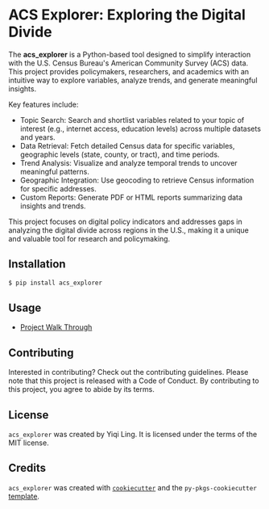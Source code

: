 # ACS Explorer: Exploring the Digital Divide

The **acs_explorer** is a Python-based tool designed to simplify interaction with the U.S. Census Bureau's American Community Survey (ACS) data. This project provides policymakers, researchers, and academics with an intuitive way to explore variables, analyze trends, and generate meaningful insights.

Key features include:

- Topic Search: Search and shortlist variables related to your topic of interest (e.g., internet access, education levels) across multiple datasets and years.
- Data Retrieval: Fetch detailed Census data for specific variables, geographic levels (state, county, or tract), and time periods.
- Trend Analysis: Visualize and analyze temporal trends to uncover meaningful patterns.
- Geographic Integration: Use geocoding to retrieve Census information for specific addresses.
- Custom Reports: Generate PDF or HTML reports summarizing data insights and trends.

This project focuses on digital policy indicators and addresses gaps in analyzing the digital divide across regions in the U.S., making it a unique and valuable tool for research and policymaking.

## Installation

```bash
$ pip install acs_explorer
```

## Usage

- [Project Walk Through](https://github.com/77889itsme/acs-explorer/blob/main/Project_Walkthrouh.ipynb)

## Contributing

Interested in contributing? Check out the contributing guidelines. Please note that this project is released with a Code of Conduct. By contributing to this project, you agree to abide by its terms.

## License

`acs_explorer` was created by Yiqi Ling. It is licensed under the terms of the MIT license.

## Credits

`acs_explorer` was created with [`cookiecutter`](https://cookiecutter.readthedocs.io/en/latest/) and the `py-pkgs-cookiecutter` [template](https://github.com/py-pkgs/py-pkgs-cookiecutter).
